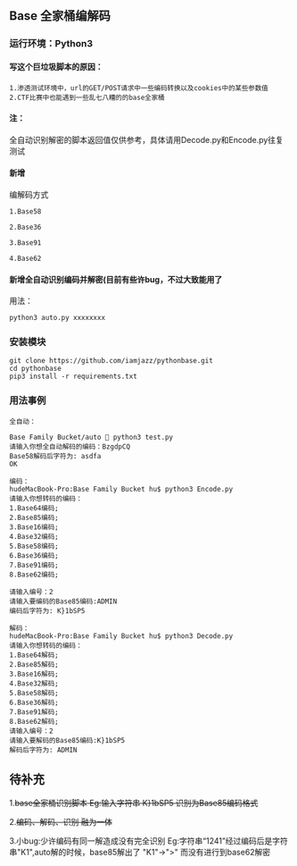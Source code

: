 ## Base 全家桶编解码
### 运行环境：Python3
#### 写这个巨垃圾脚本的原因：
```
1.渗透测试环境中，url的GET/POST请求中一些编码转换以及cookies中的某些参数值
2.CTF比赛中也能遇到一些乱七八糟的的base全家桶
```
#### 注：
全自动识别解密的脚本返回值仅供参考，具体请用Decode.py和Encode.py往复测试
#### 新增
编解码方式

    1.Base58
    
    2.Base36
    
    3.Base91
    
    4.Base62
#### 新增全自动识别编码并解密(目前有些许bug，不过大致能用了
用法：
```
python3 auto.py xxxxxxxx
```
### 安装模块
```
git clone https://github.com/iamjazz/pythonbase.git
cd pythonbase
pip3 install -r requirements.txt
```


### 用法事例
```
全自动：

Base Family Bucket/auto  python3 test.py
请输入你想全自动解码的编码：BzgdpCQ
Base58解码后字符为: asdfa
OK

编码：
hudeMacBook-Pro:Base Family Bucket hu$ python3 Encode.py 
请输入你想转码的编码：
1.Base64编码;
2.Base85编码;
3.Base16编码;
4.Base32编码;
5.Base58编码;
6.Base36编码;
7.Base91编码;
8.Base62编码;

请输入编号：2
请输入要编码的Base85编码:ADMIN
编码后字符为: K}1bSP5

解码：
hudeMacBook-Pro:Base Family Bucket hu$ python3 Decode.py 
请输入你想转码的编码：
1.Base64解码;
2.Base85解码;
3.Base16解码;
4.Base32解码;
5.Base58解码;
6.Base36解码;
7.Base91解码;
8.Base62解码;
请输入编号：2
请输入要解码的Base85编码:K}1bSP5
解码后字符为: ADMIN
```
## 待补充

1.~~base全家桶识别脚本  Eg:输入字符串 K}1bSP5 识别为Base85编码格式~~

2.~~编码、解码、识别 融为一体~~

3.小bug:少许编码有同一解造成没有完全识别 Eg:字符串“1241”经过编码后是字符串"K1",auto解的时候，base85解出了 "K1"->">" 而没有进行到base62解密

